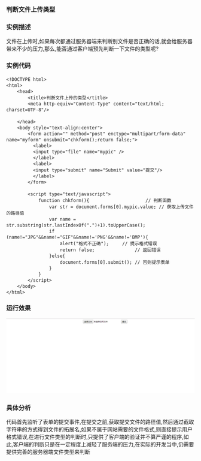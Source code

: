 ### 判断文件上传类型
### 实例描述
文件在上传时,如果每次都通过服务器端来判断别文件是否正确的话,就会给服务器带来不少的压力,那么,能否通过客户端预先判断一下文件的类型呢?
### 实例代码
```
<!DOCTYPE html>
<html>
    <head>
        <title>判断文件上传的类型</title>
        <meta http-equiv="Content-Type" content="text/html; charset=UTF-8"/>
            
    </head>
    <body style="text-align:center">
        <form action="" method="post" enctype="multipart/form-data" name="myform" onsubmit="chkform();return false;">
          <label>
          <input type="file" name="mypic" />
          </label>
          <label>
          <input type="submit" name="Submit" value="提交"/>
          </label>
        </form>

        <script type="text/javascript">     
            function chkform(){                     // 判断函数
                var str = document.forms[0].mypic.value; // 获取上传文件的路径值
                var name = str.substring(str.lastIndexOf(".")+1).toUpperCase(); 
                if (name!="JPG"&&name!="GIF"&&name!='PNG'&&name!='BMP'){
                    alert("格式不正确");     // 提示格式错误
                    return false;               // 返回错误
                }else{
                    document.forms[0].submit(); // 否则提示表单
                }
            }
        </script>
    </body>
</html>
```
### 运行效果
![判断文件上传的类型](img/判断文件上传的类型.gif)
### 具体分析
代码首先监听了表单的提交事件,在提交之前,获取提交文件的路径值,然后通过截取字符串的方式得到文件的拓展名,如果不属于网站需要的文件格式,则直接提示用户格式错误,在进行文件类型的判断时,只提供了客户端的验证并不算严谨的程序,如此,客户端的判断只是在一定程度上减轻了服务端的压力,在实际的开发当中,仍需要提供完善的服务器端文件类型来判断